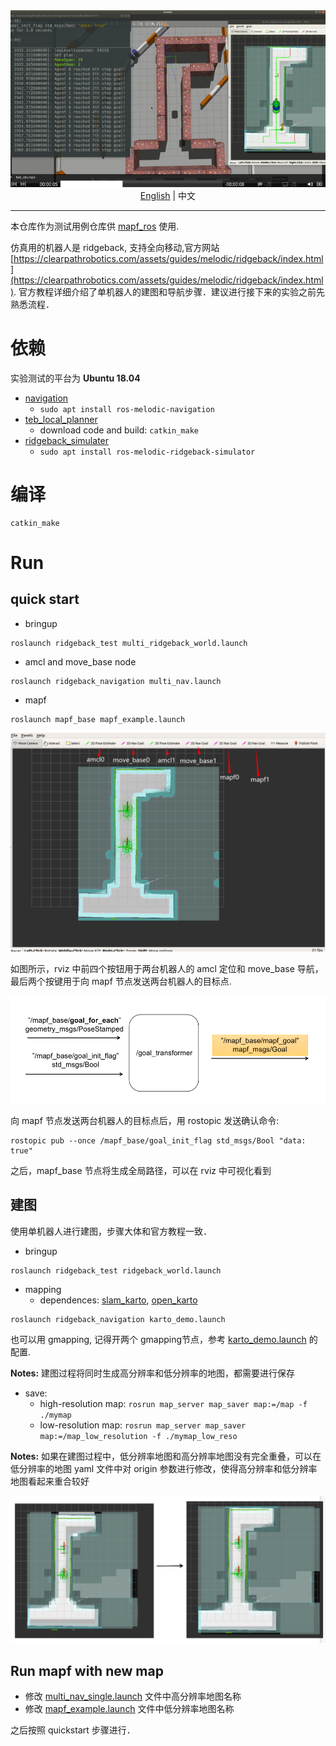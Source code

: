 <div align='center'>
  <img src='./doc/logo.png'/>
</div>

<div align='center'>
  <a href='./README.md'>English</a> | 中文
</div>

---

本仓库作为测试用例仓库供 [mapf_ros](https://github.com/speedzjy/mapf_ros) 使用.

仿真用的机器人是 ridgeback, 支持全向移动,官方网站[https://clearpathrobotics.com/assets/guides/melodic/ridgeback/index.html](https://clearpathrobotics.com/assets/guides/melodic/ridgeback/index.html). 官方教程详细介绍了单机器人的建图和导航步骤．建议进行接下来的实验之前先熟悉流程．


# 依赖
实验测试的平台为 **Ubuntu 18.04**

- [navigation](https://github.com/ros-planning/navigation)
  - ```sudo apt install ros-melodic-navigation```
- [teb_local_planner](https://github.com/rst-tu-dortmund/teb_local_planner)
  - download code and build: ```catkin_make```
- [ridgeback_simulater](https://github.com/ridgeback/ridgeback_simulator)
  - ```sudo apt install ros-melodic-ridgeback-simulator```

# 编译
```
catkin_make
```

# Run

## quick start
- bringup
```
roslaunch ridgeback_test multi_ridgeback_world.launch
```
- amcl and move_base node
```
roslaunch ridgeback_navigation multi_nav.launch
```
- mapf
```
roslaunch mapf_base mapf_example.launch
```

<div align='center'>
  <img src='./doc/quickstart.png'/>
</div>

如图所示，rviz 中前四个按钮用于两台机器人的 amcl 定位和 move_base 导航，最后两个按键用于向 mapf 节点发送两台机器人的目标点.

<div align='center'>
  <img src='./doc/goal_transformer.png'/>
</div>

向 mapf 节点发送两台机器人的目标点后，用 rostopic 发送确认命令:
```
rostopic pub --once /mapf_base/goal_init_flag std_msgs/Bool "data: true"
```
之后，mapf_base 节点将生成全局路径，可以在 rviz 中可视化看到

## 建图

使用单机器人进行建图，步骤大体和官方教程一致．

- bringup
```
roslaunch ridgeback_test ridgeback_world.launch
```
- mapping
  - dependences: [slam_karto](https://github.com/ros-perception/slam_karto), [open_karto](https://github.com/ros-perception/open_karto)
```
roslaunch ridgeback_navigation karto_demo.launch
``` 
也可以用 gmapping, 记得开两个 gmapping节点，参考 [karto_demo.launch](https://github.com/speedzjy/ridgeback_mapf/blob/main/ridgeback_navigation/launch/karto_demo.launch) 的配置.

**Notes:** 建图过程将同时生成高分辨率和低分辨率的地图，都需要进行保存

- save:
  - high-resolution map: ```rosrun map_server map_saver map:=/map -f ./mymap```
  - low-resolution map: ```rosrun map_server map_saver map:=/map_low_resolution -f ./mymap_low_reso```

**Notes:**
如果在建图过程中，低分辨率地图和高分辨率地图没有完全重叠，可以在低分辨率的地图 yaml 文件中对 origin 参数进行修改，使得高分辨率和低分辨率地图看起来重合较好

<div align='center'>
  <img src='./doc/map_tune.png'/>
</div>

## Run mapf with new map
- 修改 [multi_nav_single.launch](https://github.com/speedzjy/ridgeback_mapf/blob/main/ridgeback_navigation/multi_launch/multi_nav_single.launch) 文件中高分辨率地图名称
- 修改 [mapf_example.launch](https://github.com/speedzjy/mapf_ros/blob/main/mapf_base/launch/mapf_example.launch) 文件中低分辨率地图名称

之后按照 quickstart 步骤进行．